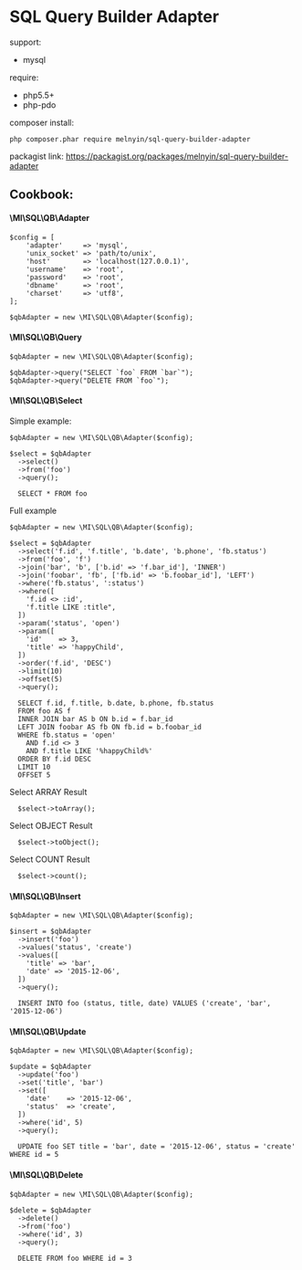 # SQL Query Builder Adapter

support:
+ mysql

require:
+ php5.5+
+ php-pdo

composer install:
```
php composer.phar require melnyin/sql-query-builder-adapter
```

packagist link: 
https://packagist.org/packages/melnyin/sql-query-builder-adapter

## Cookbook:

#### \MI\SQL\QB\Adapter

```
$config = [
    'adapter'     => 'mysql',
    'unix_socket' => 'path/to/unix',
    'host'        => 'localhost(127.0.0.1)',
    'username'    => 'root',
    'password'    => 'root',
    'dbname'      => 'root',
    'charset'     => 'utf8',
];

$qbAdapter = new \MI\SQL\QB\Adapter($config);
```

#### \MI\SQL\QB\Query

```
$qbAdapter = new \MI\SQL\QB\Adapter($config);

$qbAdapter->query("SELECT `foo` FROM `bar`");
$qbAdapter->query("DELETE FROM `foo`");
```

#### \MI\SQL\QB\Select

Simple example:
```
$qbAdapter = new \MI\SQL\QB\Adapter($config);

$select = $qbAdapter
  ->select()
  ->from('foo')
  ->query();
  
  SELECT * FROM foo
```

Full example
```  
$qbAdapter = new \MI\SQL\QB\Adapter($config);

$select = $qbAdapter
  ->select('f.id', 'f.title', 'b.date', 'b.phone', 'fb.status')
  ->from('foo', 'f')
  ->join('bar', 'b', ['b.id' => 'f.bar_id'], 'INNER')
  ->join('foobar', 'fb', ['fb.id' => 'b.foobar_id'], 'LEFT')
  ->where('fb.status', ':status')
  ->where([
    'f.id <> :id',
    'f.title LIKE :title",
  ])
  ->param('status', 'open')
  ->param([
    'id'    => 3,
    'title' => 'happyChild',
  ])
  ->order('f.id', 'DESC')
  ->limit(10)
  ->offset(5)
  ->query();
  
  SELECT f.id, f.title, b.date, b.phone, fb.status 
  FROM foo AS f 
  INNER JOIN bar AS b ON b.id = f.bar_id
  LEFT JOIN foobar AS fb ON fb.id = b.foobar_id
  WHERE fb.status = 'open' 
    AND f.id <> 3
    AND f.title LIKE '%happyChild%'
  ORDER BY f.id DESC
  LIMIT 10
  OFFSET 5
```

Select ARRAY Result
```
  $select->toArray();
```

Select OBJECT Result
```
  $select->toObject();
```

Select COUNT Result
```
  $select->count();
```

#### \MI\SQL\QB\Insert

```
$qbAdapter = new \MI\SQL\QB\Adapter($config);

$insert = $qbAdapter
  ->insert('foo')
  ->values('status', 'create')
  ->values([
    'title' => 'bar',
    'date' => '2015-12-06',
  ])
  ->query();

  INSERT INTO foo (status, title, date) VALUES ('create', 'bar', '2015-12-06')
```

#### \MI\SQL\QB\Update

```
$qbAdapter = new \MI\SQL\QB\Adapter($config);

$update = $qbAdapter
  ->update('foo')
  ->set('title', 'bar')
  ->set([
    'date'    => '2015-12-06',
    'status'  => 'create',
  ])
  ->where('id', 5)
  ->query();

  UPDATE foo SET title = 'bar', date = '2015-12-06', status = 'create' WHERE id = 5
```

#### \MI\SQL\QB\Delete

```
$qbAdapter = new \MI\SQL\QB\Adapter($config);

$delete = $qbAdapter
  ->delete()
  ->from('foo')
  ->where('id', 3)
  ->query();

  DELETE FROM foo WHERE id = 3
```
